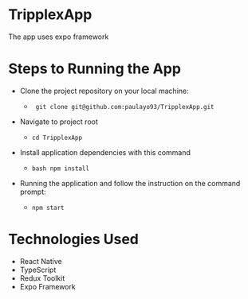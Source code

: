 # TripplexApp

The app uses expo framework

# Steps to Running the App

- Clone the project repository on your local machine:
  - ` git clone git@github.com:paulayo93/TripplexApp.git`

- Navigate to project root 
  - `
    cd TripplexApp
  `
- Install application dependencies with this command
  - `bash
    npm install
  `

- Running the application and follow the instruction on the command prompt:
  - `
    npm start
  `

# Technologies Used
- React Native
- TypeScript
- Redux Toolkit
- Expo Framework
